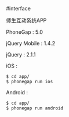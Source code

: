 #interface

师生互动系统APP

PhoneGap : 5.0

jQuery Mobile : 1.4.2

jQuery : 2.1.1


iOS :  
 
```  
$ cd app/
$ phonegap run ios

```

Android :  
 
```  
$ cd app/
$ phonegap run android

```